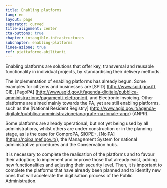 ```yaml
---
title: Enabling platforms
lang: en
layout: page
separator: curved
title-alignment: center
cta-buttons: true
chapter: intangible-infrastructures
subchapter: enabling-platforms
linee-azione: true
ref: piattaforme-abilitanti
---
```

Enabling platforms are solutions that offer key, transversal and reusable functionality in individual projects, by standardising their delivery methods.

The implementation of enabling platforms has already begun. Some examples for citizens and businesses are [SPID] (http://www.spid.gov.it), CIE, [PagoPA] (http://www.agid.gov.it/agenda-digitale/pubblica-amministrazione/pagamenti-elettronici), and Electronic invoicing. Other platforms are aimed mainly towards the PA, yet are still enabling platforms, such as the [National Resident Registry] (http://www.agid.gov.it/agenda-digitale/pubblica-amministrazione/anagrafe-nazionale-anpr) (ANPR).

Some platforms are already operational, but not yet being used by all administrations, whilst others are under construction or in the planning stage, as is the case for ComproPA, SIOPE+, [NoiPA] (https://noipa.mef.gov.it/), the Management System for national administrative procedures and the Conservation hubs.

It is necessary to complete the realisation of the platforms and to favour their adoption; to implement and improve those that already exist, adding new functionalities and adjusting their security level. Then, it is important to complete the platforms that have already been planned and to identify new ones that will accelerate the digitisation process of the Public Administration.
